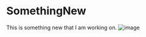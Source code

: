 # SomethingNew
This is something new that I am working on.
![image](github.com/PlayfulMathematician/SomethingNew/thumb_0000.jpg)

